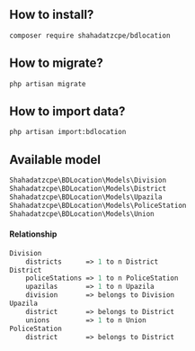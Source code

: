 ## How to install?
```composer require shahadatzcpe/bdlocation```
## How to migrate?
``php artisan migrate``
## How to import data?
```php artisan import:bdlocation```



## Available model
```php
Shahadatzcpe\BDLocation\Models\Division
Shahadatzcpe\BDLocation\Models\District
Shahadatzcpe\BDLocation\Models\Upazila
Shahadatzcpe\BDLocation\Models\PoliceStation
Shahadatzcpe\BDLocation\Models\Union
```

#### Relationship
```php
Division
    districts      => 1 to n District
District
    policeStations => 1 to n PoliceStation
    upazilas       => 1 to n Upazila
    division       => belongs to Division
Upazila
    district       => belongs to District
    unions         => 1 to n Union
PoliceStation
    district       => belongs to District        
```
